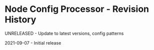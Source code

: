 # Node Config Processor - Revision History

UNRELEASED - Update to latest versions, config patterns

2021-09-07 - Initial release
